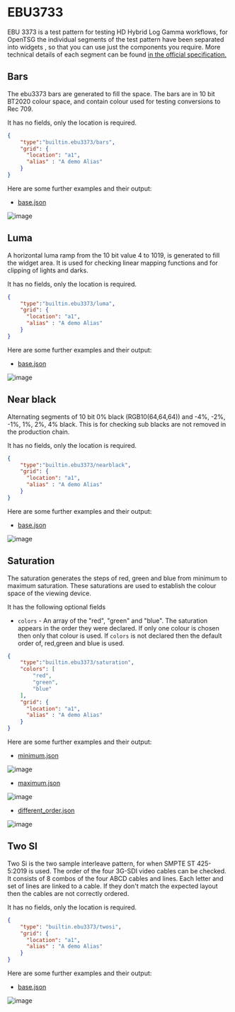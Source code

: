 # EBU3733

EBU 3373 is a test pattern for testing HD Hybrid Log Gamma workflows,
for OpenTSG the individual segments of the test pattern have been separated
into widgets , so that you can use just the components you require.
More technical details of each segment
can be found [in the official specification.](https://tech.ebu.ch/publications/tech3373)

## Bars

The ebu3373 bars are generated to fill the space.
The bars are in 10 bit BT2020 colour space, and contain
colour used for testing conversions to
Rec 709.

It has no fields, only the location is required.

```json
{
    "type":"builtin.ebu3373/bars",
    "grid": {
      "location": "a1",
      "alias" : "A demo Alias"
    }
}
```

Here are some further examples and their output:

- [base.json](../exampleJson/builtin.ebu3373/bars/base-example.json)

![image](../exampleJson/builtin.ebu3373/bars/base-example.png)

## Luma

A horizontal luma ramp from the 10 bit value 4 to 1019,
is generated to fill the widget area. It is used for
checking linear mapping functions and for clipping
of lights and darks.

It has no fields, only the location is required.

```json
{
    "type":"builtin.ebu3373/luma",
    "grid": {
      "location": "a1",
      "alias" : "A demo Alias"
    }
}
```

Here are some further examples and their output:

- [base.json](../exampleJson/builtin.ebu3373/luma/base-example.json)

![image](../exampleJson/builtin.ebu3373/luma/base-example.png)

## Near black

Alternating segments of 10 bit 0% black (RGB10(64,64,64)) and
-4%, -2%, -1%, 1%, 2%, 4% black. This is for checking
sub blacks are not removed in the production chain.

It has no fields, only the location is required.

```json
{
    "type":"builtin.ebu3373/nearblack",
    "grid": {
      "location": "a1",
      "alias" : "A demo Alias"
    }
}
```

Here are some further examples and their output:

- [base.json](../exampleJson/builtin.ebu3373/nearblack/base-example.json)

![image](../exampleJson/builtin.ebu3373/nearblack/base-example.png)

## Saturation

The saturation generates the steps of red, green and blue
from minimum to maximum saturation. These saturations
are used to establish the colour space of the viewing device.

It has the following optional fields

- `colors` - An array of the "red", "green" and "blue". The saturation appears in the order
they were declared. If only one colour is chosen then only that colour is used. If `colors`
is not declared then the default order of, red,green and blue is used.

```json
{
    "type":"builtin.ebu3373/saturation",
    "colors": [
        "red",
        "green",
        "blue"
    ],
    "grid": {
      "location": "a1",
      "alias" : "A demo Alias"
    }
}
```

Here are some further examples and their output:

- [minimum.json](../exampleJson/builtin.ebu3373/saturation/minimum-example.json)

![image](../exampleJson/builtin.ebu3373/saturation/minimum-example.png)

- [maximum.json](../exampleJson/builtin.ebu3373/saturation/maximum-example.json)

![image](../exampleJson/builtin.ebu3373/saturation/maximum-example.png)

- [different_order.json](../exampleJson/builtin.ebu3373/saturation/diff-example.json)

![image](../exampleJson/builtin.ebu3373/saturation/diff-example.png)

## Two SI

Two Si is the two sample interleave pattern, for when SMPTE ST 425-5:2019
is used. The order of the four 3G-SDI video cables can be checked.
It consists of 8 combos of the four ABCD cables and lines. Each letter and
set of lines are linked to a cable. If they don't match the expected
layout then the cables are not correctly ordered.

It has no fields, only the location is required.

```json
{
    "type": "builtin.ebu3373/twosi",
    "grid": {
      "location": "a1",
      "alias" : "A demo Alias"
    }
}
```

Here are some further examples and their output:

- [base.json](../exampleJson/builtin.ebu3373/twosi/base-example.json)

![image](../exampleJson/builtin.ebu3373/twosi/base-example.png)

